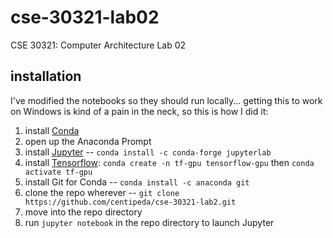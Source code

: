 # cse-30321-lab02

CSE 30321: Computer Architecture
Lab 02

## installation

I've modified the notebooks so they should run locally... getting this to work on Windows is kind of a pain in the neck, so this is how I did it:

1. install [Conda](https://docs.conda.io/en/latest/)
1. open up the Anaconda Prompt
1. install [Jupyter](https://jupyter.org/install) -- `conda install -c conda-forge jupyterlab`
1. install [Tensorflow](https://docs.anaconda.com/anaconda/user-guide/tasks/tensorflow/):
`conda create -n tf-gpu tensorflow-gpu` then `conda activate tf-gpu`
1. install Git for Conda -- `conda install -c anaconda git`
1. clone the repo wherever -- `git clone https://github.com/centipeda/cse-30321-lab2.git` 
1. move into the repo directory
1. run `jupyter notebook` in the repo directory to launch Jupyter
